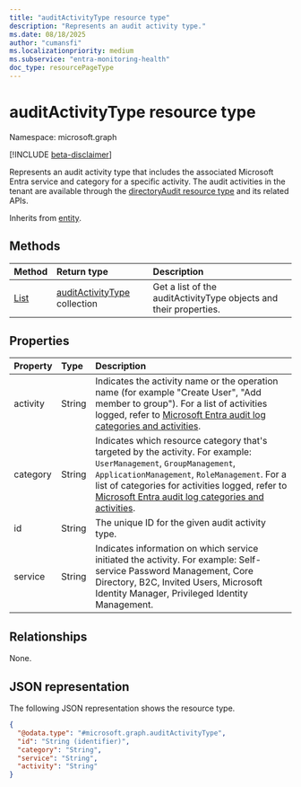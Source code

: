 ```yaml
---
title: "auditActivityType resource type"
description: "Represents an audit activity type."
ms.date: 08/18/2025
author: "cumansfi"
ms.localizationpriority: medium
ms.subservice: "entra-monitoring-health"
doc_type: resourcePageType
---
```


# auditActivityType resource type

Namespace: microsoft.graph

[!INCLUDE [beta-disclaimer](../../includes/beta-disclaimer.md)]

Represents an audit activity type that includes the associated Microsoft Entra service and category for a specific activity. The audit activities in the tenant are available through the [directoryAudit resource type](../resources/directoryaudit.md) and its related APIs.

Inherits from [entity](../resources/entity.md).

## Methods
|Method|Return type|Description|
|:---|:---|:---|
|[List](../api/auditlogroot-list-auditactivitytypes.md)|[auditActivityType](../resources/auditactivitytype.md) collection|Get a list of the auditActivityType objects and their properties.|

## Properties
|Property|Type|Description|
|:---|:---|:---|
|activity|String|Indicates the activity name or the operation name (for example "Create User", "Add member to group"). For a list of activities logged, refer to [Microsoft Entra audit log categories and activities](/azure/active-directory/reports-monitoring/reference-audit-activities).|
|category|String|Indicates which resource category that's targeted by the activity. For example: `UserManagement`, `GroupManagement`, `ApplicationManagement`, `RoleManagement`. For a list of categories for activities logged, refer to [Microsoft Entra audit log categories and activities](/azure/active-directory/reports-monitoring/reference-audit-activities).|
|id|String|The unique ID for the given audit activity type.|
|service|String|Indicates information on which service initiated the activity. For example: Self-service Password Management, Core Directory, B2C, Invited Users, Microsoft Identity Manager, Privileged Identity Management.|

## Relationships
None.

## JSON representation
The following JSON representation shows the resource type.
<!-- {
  "blockType": "resource",
  "keyProperty": "id",
  "@odata.type": "microsoft.graph.auditActivityType",
  "baseType": "microsoft.graph.entity",
  "openType": false
}
-->
``` json
{
  "@odata.type": "#microsoft.graph.auditActivityType",
  "id": "String (identifier)",
  "category": "String",
  "service": "String",
  "activity": "String"
}
```

